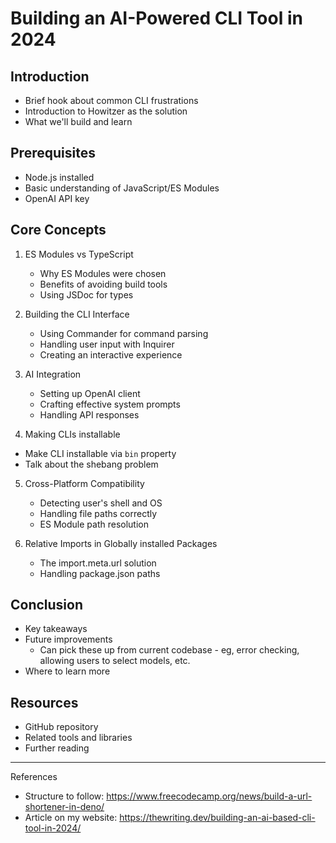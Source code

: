 # Building an AI-Powered CLI Tool in 2024

## Introduction
- Brief hook about common CLI frustrations
- Introduction to Howitzer as the solution
- What we'll build and learn

## Prerequisites
- Node.js installed
- Basic understanding of JavaScript/ES Modules
- OpenAI API key

## Core Concepts
1. ES Modules vs TypeScript
   - Why ES Modules were chosen
   - Benefits of avoiding build tools
   - Using JSDoc for types

2. Building the CLI Interface
   - Using Commander for command parsing
   - Handling user input with Inquirer
   - Creating an interactive experience

3. AI Integration
   - Setting up OpenAI client
   - Crafting effective system prompts
   - Handling API responses

4. Making CLIs installable
  - Make CLI installable via `bin` property
  - Talk about the shebang problem

5. Cross-Platform Compatibility
   - Detecting user's shell and OS
   - Handling file paths correctly
   - ES Module path resolution

6. Relative Imports in Globally installed Packages
   - The import.meta.url solution
   - Handling package.json paths

## Conclusion
- Key takeaways
- Future improvements
  - Can pick these up from current codebase - eg, error checking, allowing users to select models, etc.
- Where to learn more

## Resources
- GitHub repository
- Related tools and libraries
- Further reading

---

References
- Structure to follow: https://www.freecodecamp.org/news/build-a-url-shortener-in-deno/
- Article on my website: https://thewriting.dev/building-an-ai-based-cli-tool-in-2024/

